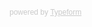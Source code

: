 <div class="typeform-widget" data-url="https://martinez.typeform.com/to/d3Pf8v" style="width: 100%; height: 500px;" > </div> <script> (function() { var qs,js,q,s,d=document, gi=d.getElementById, ce=d.createElement, gt=d.getElementsByTagName, id="typef_orm", b="https://embed.typeform.com/"; if(!gi.call(d,id)) { js=ce.call(d,"script"); js.id=id; js.src=b+"embed.js"; q=gt.call(d,"script")[0]; q.parentNode.insertBefore(js,q) } })() </script> <div style="font-family: Sans-Serif;font-size: 12px;color: #999;opacity: 0.5; padding-top: 5px;" > powered by <a href="https://www.typeform.com/examples/?utm_campaign=d3Pf8v&amp;utm_source=typeform.com-12446-Basic&amp;utm_medium=typeform&amp;utm_content=typeform-embedded-poweredbytypeform&amp;utm_term=ES" style="color: #999" target="_blank">Typeform</a> </div>
